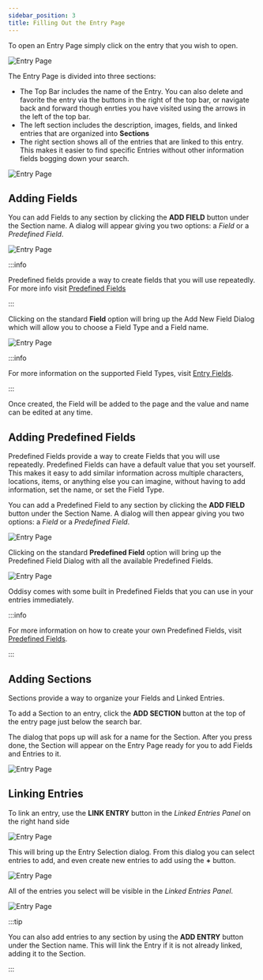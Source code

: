 ```yaml
---
sidebar_position: 3
title: Filling Out the Entry Page
---
```


To open an Entry Page simply click on the entry that you wish to open.

![Entry Page](../../static/img/getting_started/open_entry.gif)

The Entry Page is divided into three sections: 
* The Top Bar includes the name of the Entry. You can also delete and favorite the entry via the buttons in the right of the top bar, or navigate back and forward though enrties you have visited using the arrows in the left of the top bar.
* The left section includes the description, images, fields, and linked entries that are organized into **Sections**
* The right section shows all of the entries that are linked to this entry. This makes it easier to find specific Entries without other information fields bogging down your search.

![Entry Page](../../static/img/getting_started/entry_page.JPG)


## Adding Fields
You can add Fields to any section by clicking the **ADD FIELD** button under the Section name. A dialog will appear giving you two options: a *Field* or a *Predefined Field*.

![Entry Page](../../static/img/getting_started/add_to_entry_dialog.JPG)

:::info

Predefined fields provide a way to create fields that you will use repeatedly. For more info visit [Predefined Fields](../Concepts/predefined_fields) 

:::

Clicking on the standard **Field** option will bring up the Add New Field Dialog which will allow you to choose a Field Type and a Field name.

![Entry Page](../../static/img/getting_started/new_field_dialog.JPG)

:::info

For more information on the supported Field Types, visit [Entry Fields](../Concepts/entry_fields).

:::

Once created, the Field will be added to the page and the value and name can be edited at any time.

## Adding Predefined Fields

Predefined Fields provide a way to create Fields that you will use repeatedly. Predefined Fields can have a default value that you set yourself. This makes it easy to add similar information across multiple characters, locations, items, or anything else you can imagine, without having to add information, set the name, or set the Field Type.

You can add a Predefined Field to any section by clicking the **ADD FIELD** button under the Section Name. A dialog will then appear giving you two options: a *Field* or a *Predefined Field*.

![Entry Page](../../static/img/getting_started/add_to_entry_dialog.JPG)

Clicking on the standard **Predefined Field** option will bring up the Predefined Field Dialog with all the available Predefined Fields. 

![Entry Page](../../static/img/getting_started/custom_field_dialog.JPG)

Oddisy comes with some built in Predefined Fields that you can use in your entries immediately. 

:::info

For more information on how to create your own Predefined Fields, visit [Predefined Fields](../Concepts/predefined_fields).

:::

## Adding Sections

Sections provide a way to organize your Fields and Linked Entries.

To add a Section to an entry, click the **ADD SECTION** button at the top of the entry page just below the search bar.

The dialog that pops up will ask for a name for the Section. After you press done, the Section will appear on the Entry Page ready for you to add Fields and Entries to it.

![Entry Page](../../static/img/getting_started/create_section.gif)


## Linking Entries

To link an entry, use the **LINK ENTRY** button in the *Linked Entries Panel* on the right hand side

![Entry Page](../../static/img/getting_started/link_entry.JPG)

This will bring up the Entry Selection dialog. From this dialog you can select entries to add, and even create new entries to add using the **+** button.

![Entry Page](../../static/img/getting_started/entry_selection_dialog.JPG)

All of the entries you select will be visible in the *Linked Entries Panel*. 

![Entry Page](../../static/img/getting_started/filled_group_example.JPG)

:::tip

You can also add entries to any section by using the **ADD ENTRY** button under the Section name. This will link the Entry if it is not already linked, adding it to the Section.

:::
